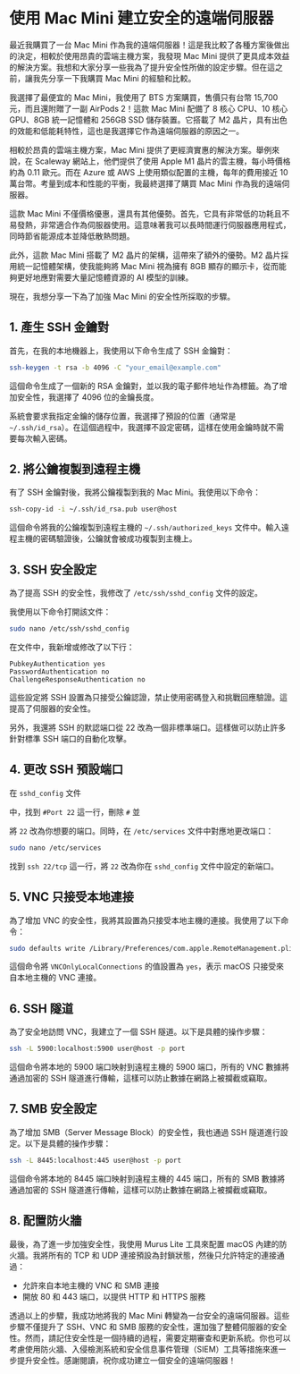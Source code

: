 # 使用 Mac Mini 建立安全的遠端伺服器

最近我購買了一台 Mac Mini 作為我的遠端伺服器！這是我比較了各種方案後做出的決定，相較於使用昂貴的雲端主機方案，我發現 Mac Mini 提供了更具成本效益的解決方案。我想和大家分享一些我為了提升安全性所做的設定步驟。但在這之前，讓我先分享一下我購買 Mac Mini 的經驗和比較。

我選擇了最便宜的 Mac Mini，我使用了 BTS 方案購買，售價只有台幣 15,700 元，而且還附贈了一副 AirPods 2！這款 Mac Mini 配備了 8 核心 CPU、10 核心 GPU、8GB 統一記憶體和 256GB SSD 儲存裝置。它搭載了 M2 晶片，具有出色的效能和低能耗特性，這也是我選擇它作為遠端伺服器的原因之一。

相較於昂貴的雲端主機方案，Mac Mini 提供了更經濟實惠的解決方案。舉例來說，在 Scaleway 網站上，他們提供了使用 Apple M1 晶片的雲主機，每小時價格約為 0.11 歐元。而在 Azure 或 AWS 上使用類似配置的主機，每年的費用接近 10 萬台幣。考量到成本和性能的平衡，我最終選擇了購買 Mac Mini 作為我的遠端伺服器。

這款 Mac Mini 不僅價格優惠，還具有其他優勢。首先，它具有非常低的功耗且不易發熱，非常適合作為伺服器使用。這意味著我可以長時間運行伺服器應用程式，同時節省能源成本並降低散熱問題。

此外，這款 Mac Mini 搭載了 M2 晶片的架構，這帶來了額外的優勢。M2 晶片採用統一記憶體架構，使我能夠將 Mac Mini 視為擁有 8GB 顯存的顯示卡，從而能夠更好地應對需要大量記憶體資源的 AI 模型的訓練。

現在，我想分享一下為了加強 Mac Mini 的安全性所採取的步驟。

## 1. 產生 SSH 金鑰對

首先，在我的本地機器上，我使用以下命令生成了 SSH 金鑰對：

```bash
ssh-keygen -t rsa -b 4096 -C "your_email@example.com"
```

這個命令生成了一個新的 RSA 金鑰對，並以我的電子郵件地址作為標籤。為了增加安全性，我選擇了 4096 位的金鑰長度。

系統會要求我指定金鑰的儲存位置，我選擇了預設的位置（通常是 `~/.ssh/id_rsa`）。在這個過程中，我選擇不設定密碼，這樣在使用金鑰時就不需要每次輸入密碼。

## 2. 將公鑰複製到遠程主機

有了 SSH 金鑰對後，我將公鑰複製到我的 Mac Mini。我使用以下命令：

```bash
ssh-copy-id -i ~/.ssh/id_rsa.pub user@host
```

這個命令將我的公鑰複製到遠程主機的 `~/.ssh/authorized_keys` 文件中。輸入遠程主機的密碼驗證後，公鑰就會被成功複製到主機上。

## 3. SSH 安全設定

為了提高 SSH 的安全性，我修改了 `/etc/ssh/sshd_config` 文件的設定。

我使用以下命令打開該文件：

```bash
sudo nano /etc/ssh/sshd_config
```

在文件中，我新增或修改了以下行：

```text
PubkeyAuthentication yes
PasswordAuthentication no
ChallengeResponseAuthentication no
```

這些設定將 SSH 設置為只接受公鑰認證，禁止使用密碼登入和挑戰回應驗證。這提高了伺服器的安全性。

另外，我還將 SSH 的默認端口從 22 改為一個非標準端口。這樣做可以防止許多針對標準 SSH 端口的自動化攻擊。

## 4. 更改 SSH 預設端口

在 `sshd_config` 文件

中，找到 `#Port 22` 這一行，刪除 `#` 並

將 `22` 改為你想要的端口。同時，在 `/etc/services` 文件中對應地更改端口：

```bash
sudo nano /etc/services
```

找到 `ssh 22/tcp` 這一行，將 `22` 改為你在 `sshd_config` 文件中設定的新端口。

## 5. VNC 只接受本地連接

為了增加 VNC 的安全性，我將其設置為只接受本地主機的連接。我使用了以下命令：

```bash
sudo defaults write /Library/Preferences/com.apple.RemoteManagement.plist VNCOnlyLocalConnections -bool yes
```

這個命令將 `VNCOnlyLocalConnections` 的值設置為 `yes`，表示 macOS 只接受來自本地主機的 VNC 連接。

## 6. SSH 隧道

為了安全地訪問 VNC，我建立了一個 SSH 隧道。以下是具體的操作步驟：

```bash
ssh -L 5900:localhost:5900 user@host -p port
```

這個命令將本地的 5900 端口映射到遠程主機的 5900 端口，所有的 VNC 數據將通過加密的 SSH 隧道進行傳輸，這樣可以防止數據在網路上被攔截或竊取。

## 7. SMB 安全設定

為了增加 SMB（Server Message Block）的安全性，我也通過 SSH 隧道進行設定。以下是具體的操作步驟：

```bash
ssh -L 8445:localhost:445 user@host -p port
```

這個命令將本地的 8445 端口映射到遠程主機的 445 端口，所有的 SMB 數據將通過加密的 SSH 隧道進行傳輸，這樣可以防止數據在網路上被攔截或竊取。

## 8. 配置防火牆

最後，為了進一步加強安全性，我使用 Murus Lite 工具來配置 macOS 內建的防火牆。我將所有的 TCP 和 UDP 連接預設為封鎖狀態，然後只允許特定的連接通過：

- 允許來自本地主機的 VNC 和 SMB 連接
- 開放 80 和 443 端口，以提供 HTTP 和 HTTPS 服務

透過以上的步驟，我成功地將我的 Mac Mini 轉變為一台安全的遠端伺服器。這些步驟不僅提升了 SSH、VNC 和 SMB 服務的安全性，還加強了整體伺服器的安全性。然而，請記住安全性是一個持續的過程，需要定期審查和更新系統。你也可以考慮使用防火牆、入侵檢測系統和安全信息事件管理（SIEM）工具等措施來進一步提升安全性。感謝閱讀，祝你成功建立一個安全的遠端伺服器！